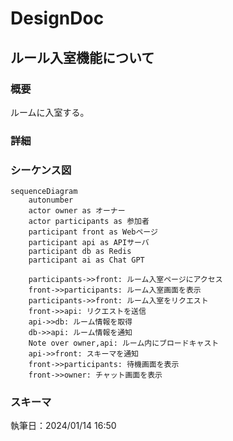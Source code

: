 # DesignDoc

## ルール入室機能について

### 概要

ルームに入室する。

### 詳細

### シーケンス図

```mermaid
sequenceDiagram
    autonumber
    actor owner as オーナー
    actor participants as 参加者
    participant front as Webページ
    participant api as APIサーバ
    participant db as Redis
    participant ai as Chat GPT

    participants->>front: ルーム入室ページにアクセス
    front->>participants: ルーム入室画面を表示
    participants->>front: ルーム入室をリクエスト
    front->>api: リクエストを送信
    api->>db: ルーム情報を取得
    db->>api: ルーム情報を通知
    Note over owner,api: ルーム内にブロードキャスト
    api->>front: スキーマを通知
    front->>participants: 待機画面を表示
    front->>owner: チャット画面を表示
```

### スキーマ

執筆日：2024/01/14 16:50
